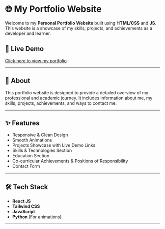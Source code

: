 # 🌐 My Portfolio Website

Welcome to my **Personal Portfolio Website** built using **HTML/CSS** and **JS**. This website is a showcase of my skills, projects, and achievements as a developer and learner.

## 🚀 Live Demo

[Click here to view my portfolio](https://your-portfolio-link.com)

---

## 📄 About

This portfolio website is designed to provide a detailed overview of my professional and academic journey. It includes information about me, my skills, projects, achievements, and ways to contact me.

---

## ✨ Features

- Responsive & Clean Design  
- Smooth Animations  
- Projects Showcase with Live Demo Links  
- Skills & Technologies Section  
- Education Section  
- Co-curricular Achievements & Positions of Responsibility  
- Contact Form  

---

## 🛠️ Tech Stack

- **React JS**
- **Tailwind CSS**
- **JavaScript**
- **Python** (For animations)

---
